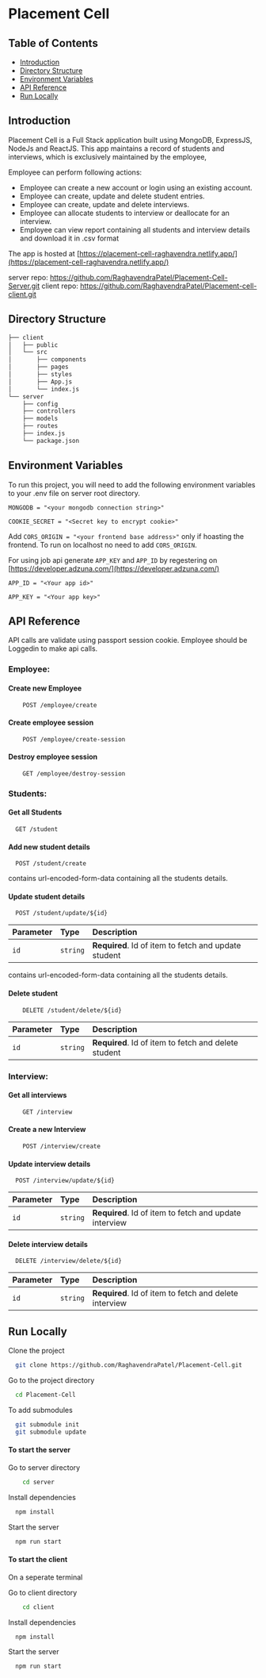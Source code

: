 # Placement Cell

## Table of Contents

- [Introduction](#introduction)
- [Directory Structure](#directory-structure)
- [Environment Variables](#environment-variables)
- [API Reference](#api-reference)
- [Run Locally](#run-locally)

## Introduction

Placement Cell is a Full Stack application built using MongoDB, ExpressJS, NodeJs and ReactJS. This app maintains a record of students and interviews, which is exclusively maintained by the employee,

Employee can perform following actions:

- Employee can create a new account or login using an existing account.
- Employee can create, update and delete student entries.
- Employee can create, update and delete interviews.
- Employee can allocate students to interview or deallocate for an interview.
- Employee can view report containing all students and interview details and download it in .csv format

The app is hosted at [https://placement-cell-raghavendra.netlify.app/](https://placement-cell-raghavendra.netlify.app/)

server repo: https://github.com/RaghavendraPatel/Placement-Cell-Server.git
client repo: https://github.com/RaghavendraPatel/Placement-cell-client.git

## Directory Structure

```bash
├── client
│   ├── public
│   └── src
│       ├── components
│       ├── pages
│       ├── styles
│       ├── App.js
│       └── index.js
└── server
    ├── config
    ├── controllers
    ├── models
    ├── routes
    ├── index.js
    └── package.json
```

## Environment Variables

To run this project, you will need to add the following environment variables to your .env file on server root directory.

`MONGODB = "<your mongodb connection string>"`

`COOKIE_SECRET = "<Secret key to encrypt cookie>"`

Add `CORS_ORIGIN = "<your frontend base address>"` only if hoasting the frontend. To run on localhost no need to add `CORS_ORIGIN`.

For using job api generate `APP_KEY` and `APP_ID` by regestering on [https://developer.adzuna.com/](https://developer.adzuna.com/)

`APP_ID = "<Your app id>"`

`APP_KEY = "<Your app key>"`

## API Reference

API calls are validate using passport session cookie. Employee should be Loggedin to make api calls.

### Employee:

#### Create new Employee

```http
    POST /employee/create
```

#### Create employee session

```http
    POST /employee/create-session
```

#### Destroy employee session

```http
    GET /employee/destroy-session
```

### Students:

#### Get all Students

```http
  GET /student
```

#### Add new student details

```http
  POST /student/create
```

contains url-encoded-form-data containing all the students details.

#### Update student details

```http
  POST /student/update/${id}
```

| Parameter | Type     | Description                                          |
| :-------- | :------- | :--------------------------------------------------- |
| `id`      | `string` | **Required**. Id of item to fetch and update student |

contains url-encoded-form-data containing all the students details.

#### Delete student

```http
    DELETE /student/delete/${id}
```

| Parameter | Type     | Description                                          |
| :-------- | :------- | :--------------------------------------------------- |
| `id`      | `string` | **Required**. Id of item to fetch and delete student |

### Interview:

#### Get all interviews

```http
    GET /interview
```

#### Create a new Interview

```http
    POST /interview/create
```

#### Update interview details

```http
  POST /interview/update/${id}
```

| Parameter | Type     | Description                                            |
| :-------- | :------- | :----------------------------------------------------- |
| `id`      | `string` | **Required**. Id of item to fetch and update interview |

#### Delete interview details

```http
  DELETE /interview/delete/${id}
```

| Parameter | Type     | Description                                            |
| :-------- | :------- | :----------------------------------------------------- |
| `id`      | `string` | **Required**. Id of item to fetch and delete interview |

## Run Locally

Clone the project

```bash
  git clone https://github.com/RaghavendraPatel/Placement-Cell.git
```

Go to the project directory

```bash
  cd Placement-Cell
```

To add submodules

```bash
  git submodule init
  git submodule update
```

#### To start the server

Go to server directory

```bash
    cd server
```

Install dependencies

```bash
  npm install
```

Start the server

```bash
  npm run start
```

#### To start the client

On a seperate terminal

Go to client directory

```bash
    cd client
```

Install dependencies

```bash
  npm install
```

Start the server

```bash
  npm run start
```
